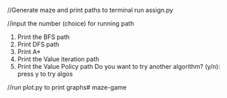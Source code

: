 
//Generate maze and print paths to terminal
run assign.py

//input the number (choice) for running path 
1. Print the BFS path
2. Print DFS path
3. Print A*
4. Print the Value iteration path
5. Print the Value Policy path
Do you want to try another algorithm? (y/n):
press y
to try algos

//run plot.py to print graphs# maze-game
